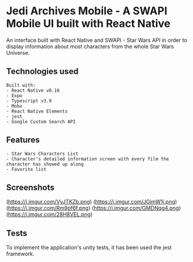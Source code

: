 # Jedi Archives Mobile - A SWAPI Mobile UI built with React Native 

An interface built with React Native and SWAPI - Star Wars API in order to display information about most characters from the whole Star Wars Universe. 

## Technologies used
    Built with: 
    - React Native v0.16
    - Expo
    - Typescript v3.9 
    - Mobx 
    - React Native Elements 
    - jest 
    - Google Custom Search API 

## Features 
    - Star Wars Characters List 
    - Character's detailed information screen with every film the character has showed up along
    - Favorite list 

## Screenshots
(https://i.imgur.com/VyJTKZb.png)
(https://i.imgur.com/JGimW1j.png)
(https://i.imgur.com/Rm9pf6f.png)
(https://i.imgur.com/GMDNqg4.png)
(https://i.imgur.com/28H8VEL.png)

## Tests

To implement the application's unity tests, it has been used the jest framework. 


